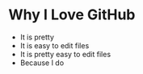 # Why I Love GitHub

* It is pretty
* It is easy to edit files
* It is pretty easy to edit files
* Because I do